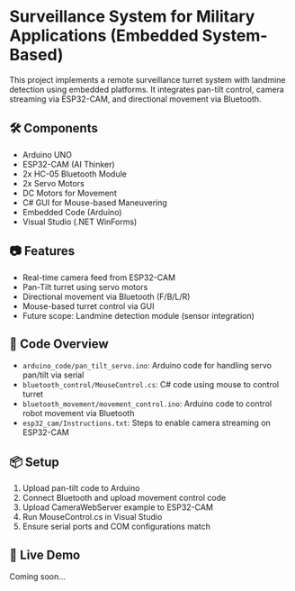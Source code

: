 # Surveillance System for Military Applications (Embedded System-Based)

This project implements a remote surveillance turret system with landmine detection using embedded platforms. It integrates pan-tilt control, camera streaming via ESP32-CAM, and directional movement via Bluetooth.

## 🛠 Components

- Arduino UNO
- ESP32-CAM (AI Thinker)
- 2x HC-05 Bluetooth Module
- 2x Servo Motors
- DC Motors for Movement
- C# GUI for Mouse-based Maneuvering
- Embedded Code (Arduino)
- Visual Studio (.NET WinForms)

## 📷 Features

- Real-time camera feed from ESP32-CAM
- Pan-Tilt turret using servo motors
- Directional movement via Bluetooth (F/B/L/R)
- Mouse-based turret control via GUI
- Future scope: Landmine detection module (sensor integration)

## 🔧 Code Overview

- `arduino_code/pan_tilt_servo.ino`: Arduino code for handling servo pan/tilt via serial
- `bluetooth_control/MouseControl.cs`: C# code using mouse to control turret
- `bluetooth_movement/movement_control.ino`: Arduino code to control robot movement via Bluetooth
- `esp32_cam/Instructions.txt`: Steps to enable camera streaming on ESP32-CAM

## 📦 Setup

1. Upload pan-tilt code to Arduino
2. Connect Bluetooth and upload movement control code
3. Upload CameraWebServer example to ESP32-CAM
4. Run MouseControl.cs in Visual Studio
5. Ensure serial ports and COM configurations match

## 📸 Live Demo

Coming soon...
